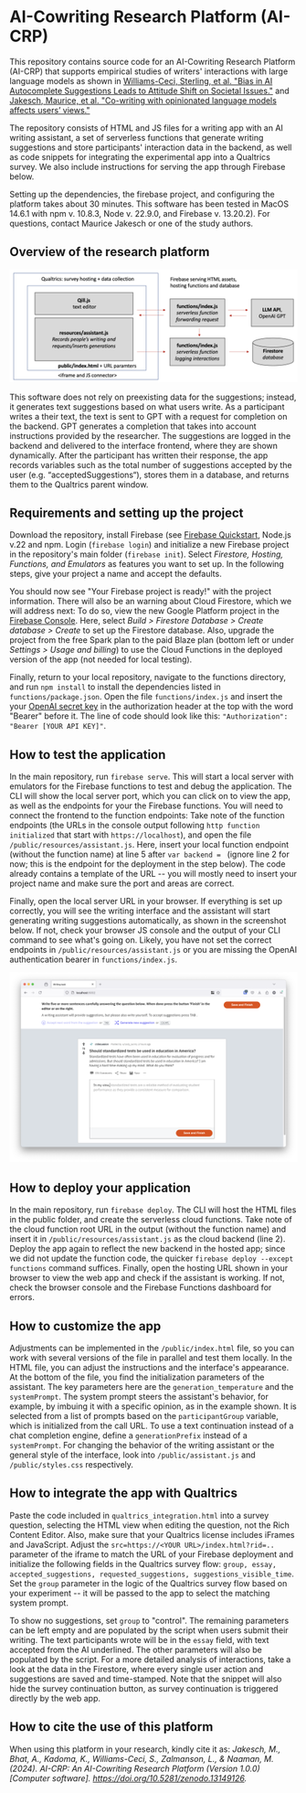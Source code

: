 # AI-Cowriting Research Platform (AI-CRP)
This repository contains source code for an AI-Cowriting Research Platform (AI-CRP) that supports empirical studies of writers' interactions with large language models as shown in [Williams-Ceci, Sterling, et al. "Bias in AI Autocomplete Suggestions Leads to Attitude Shift on Societal Issues."](https://osf.io/preprints/psyarxiv/mhjn6) and [Jakesch, Maurice, et al. "Co-writing with opinionated language models affects users’ views."](https://dl.acm.org/doi/fullHtml/10.1145/3544548.3581196)

The repository consists of HTML and JS files for a writing app with an AI writing assistant, a set of serverless functions that generate writing suggestions and store participants' interaction data in the backend, as well as code snippets for integrating the experimental app into a Qualtrics survey. We also include instructions for serving the app through Firebase below. 

Setting up the dependencies, the firebase project, and configuring the platform takes about 30 minutes. This software has been tested in MacOS 14.6.1 with npm v. 10.8.3, Node  v. 22.9.0, and Firebase v. 13.20.2). For questions, contact Maurice Jakesch or one of the study authors.

## Overview of the research platform
![](https://github.com/mauricejk/ai-cowriting-research-platform/blob/main/architecture.png?raw=true)

This software does not rely on preexisting data for the suggestions; instead, it generates text suggestions based on what users write. As a participant writes a their text, the text is sent to GPT with a request for completion on the backend. GPT generates a completion that takes into account instructions provided by the researcher. The suggestions are logged in the backend and delivered to the interface frontend, where they are shown dynamically. After the participant has written their response, the app records variables such as the total number of suggestions accepted by the user (e.g. “acceptedSuggestions“), stores them in a database, and returns them to the Qualtrics parent window.

## Requirements and setting up the project
Download the repository, install Firebase (see [Firebase Quickstart](https://firebase.google.com/docs/hosting/quickstart), Node.js v.22 and npm. Login (`firebase login`) and initialize a new Firebase project in the repository's main folder (`firebase init`). Select *Firestore, Hosting, Functions, and Emulators* as features you want to set up. In the following steps, give your project a name and accept the defaults. 

You should now see "Your Firebase project is ready!" with the project information. There will also be an warning about Cloud Firestore, which we will address next: To do so, view the new Google Platform project in the [Firebase Console](https://console.firebase.google.com). Here, select *Build > Firestore Database > Create database > Create* to set up the Firestore database. Also, upgrade the project from the free Spark plan to the paid Blaze plan (bottom left or under *Settings > Usage and billing*) to use the Cloud Functions in the deployed version of the app (not needed for local testing). 

Finally, return to your local repository, navigate to the functions directory, and run `npm install` to install the dependencies listed in `functions/package.json`. Open the file `functions/index.js` and insert the your [OpenAI secret key](https://platform.openai.com/api-keys) in the authorization header at the top with the word "Bearer" before it. The line of code should look like this: `"Authorization": "Bearer [YOUR API KEY]"`.

## How to test the application
In the main repository, run `firebase serve`. This will start a local server with emulators for the Firebase functions to test and debug the application. The CLI will show the local server port, which you can click on to view the app, as well as the endpoints for your the Firebase functions. You will need to connect the frontend to the function endpoints: Take note of the function endpoints (the URLs in the console output following `http function initialized` that start with `https://localhost`), and open the file `/public/resources/assistant.js`. Here, insert your local function endpoint (without the function name) at line 5 after `var backend = ` (ignore line 2 for now; this is the endpoint for the deployment in the step below). The code already contains a template of the URL -- you will mostly need to insert your project name and make sure the port and areas are correct. 

Finally, open the local server URL in your browser. If everything is set up correctly, you will see the writing interface and the assistant will start generating writing suggestions automatically, as shown in the screenshot below. If not, check your browser JS console and the output of your CLI command to see what's going on. Likely, you have not set the correct endpoints in `/public/resources/assistant.js` or you are missing the OpenAI authentication bearer in `functions/index.js`.

![](https://github.com/mauricejk/ai-cowriting-research-platform/blob/main/screenshot.png?raw=true)

## How to deploy your application
In the main repository, run `firebase deploy`. The CLI will host the HTML files in the public folder, and create the serverless cloud functions. Take note of the cloud function root URL in the output (without the function name) and insert it in `/public/resources/assistant.js` as the cloud backend (line 2). Deploy the app again to reflect the new backend in the hosted app; since we did not update the function code, the quicker `firebase deploy --except functions` command suffices. Finally, open the hosting URL shown in your browser to view the web app and check if the assistant is working. If not, check the browser console and the Firebase Functions dashboard for errors.

## How to customize the app
Adjustments can be implemented in the `/public/index.html` file, so you can work with several versions of the file in parallel and test them locally. In the HTML file, you can adjust the instructions and the interface's appearance. At the bottom of the file, you find the initialization parameters of the assistant. The key parameters here are the `generation_temperature` and the `systemPrompt`. The system prompt steers the assistant's behavior, for example, by imbuing it with a specific opinion, as in the example shown. It is selected from a list of prompts based on the `participantGroup` variable, which is initialized from the call URL. To use a text continuation instead of a chat completion engine, define a `generationPrefix` instead of a `systemPrompt`. For changing the behavior of the writing assistant or the general style of the interface, look into `/public/assistant.js` and `/public/styles.css` respectively.

## How to integrate the app with Qualtrics
Paste the code included in `qualtrics_integration.html` into a survey question, selecting the HTML view when editing the question, not the Rich Content Editor. Also, make sure that your Qualtrics license includes iFrames and JavaScript. Adjust the `src=https://<YOUR URL>/index.html?rid=..` parameter of the iframe to match the URL of your Firebase deployment and initialize the following fields in the Qualtrics survey flow: `group, essay, accepted_suggestions, requested_suggestions, suggestions_visible_time`. Set the `group` parameter in the logic of the Qualtrics survey flow based on your experiment -- it will be passed to the app to select the matching system prompt. 

To show no suggestions, set  `group` to "control". The remaining parameters can be left empty and are populated by the script when users submit their writing. The text participants wrote will be in the `essay` field, with text accepted from the AI underlined. The other parameters will also be populated by the script. For a more detailed analysis of interactions, take a look at the data in the Firestore, where every single user action and suggestions are saved and time-stamped. Note that the snippet will also hide the survey continuation button, as survey continuation is triggered directly by the web app.

## How to cite the use of this platform
When using this platform in your research, kindly cite it as: *Jakesch, M., Bhat, A., Kadoma, K., Williams-Ceci, S., Zalmanson, L., & Naaman, M. (2024). AI-CRP: An AI-Cowriting Research Platform (Version 1.0.0) [Computer software]. https://doi.org/10.5281/zenodo.13149126.*

